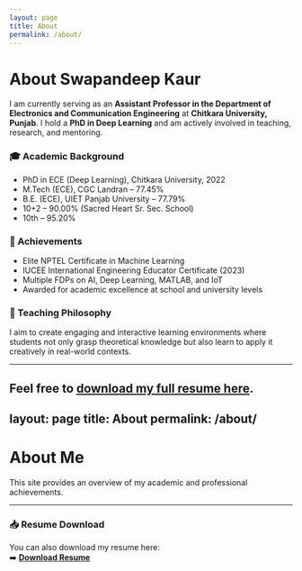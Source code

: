 ```yaml
---
layout: page
title: About
permalink: /about/
---
```


# About Swapandeep Kaur

I am currently serving as an **Assistant Professor in the Department of Electronics and Communication Engineering** at **Chitkara University, Punjab**. I hold a **PhD in Deep Learning** and am actively involved in teaching, research, and mentoring.

### 🎓 Academic Background

- PhD in ECE (Deep Learning), Chitkara University, 2022  
- M.Tech (ECE), CGC Landran – 77.45%  
- B.E. (ECE), UIET Panjab University – 77.79%  
- 10+2 – 90.00% (Sacred Heart Sr. Sec. School)  
- 10th – 95.20%

### 📑 Achievements

- Elite NPTEL Certificate in Machine Learning  
- IUCEE International Engineering Educator Certificate (2023)  
- Multiple FDPs on AI, Deep Learning, MATLAB, and IoT  
- Awarded for academic excellence at school and university levels  

### 🧠 Teaching Philosophy

I aim to create engaging and interactive learning environments where students not only grasp theoretical knowledge but also learn to apply it creatively in real-world contexts.

---

Feel free to [download my full resume here](../assets/resume.pdf).
---
layout: page
title: About
permalink: /about/
---

# About Me

This site provides an overview of my academic and professional achievements.

---

### 📥 Resume Download

You can also download my resume here:  
➡️ [**Download Resume**](../assets/resume.pdf)

